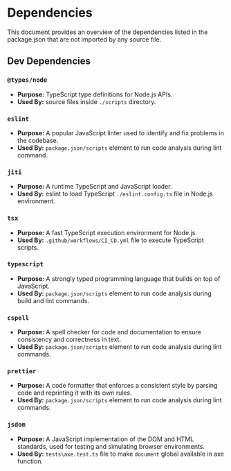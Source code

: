 # Dependencies

This document provides an overview of the dependencies listed in the
package.json that are not imported by any source file.

## Dev Dependencies

### `@types/node`

- **Purpose:** TypeScript type definitions for Node.js APIs.
- **Used By:** source files inside `./scripts` directory.

### `eslint`

- **Purpose:** A popular JavaScript linter used to identify and fix problems
  in the codebase.
- **Used By:** `package.json/scripts` element to run code analysis during
  lint command.

### `jiti`

- **Purpose:** A runtime TypeScript and JavaScript loader.
- **Used By:** eslint to load TypeScript `./eslint.config.ts` file in
  Node.js environment.

### `tsx`

- **Purpose:** A fast TypeScript execution environment for Node.js.
- **Used By:** `.github/workflows/CI_CD.yml` file to execute TypeScript
  scripts.

### `typescript`

- **Purpose:** A strongly typed programming language that builds on top of
  JavaScript.
- **Used By:** `package.json/scripts` element to run code analysis during
  build and lint commands.

### `cspell`

- **Purpose:** A spell checker for code and documentation to ensure consistency
  and correctness in text.
- **Used By:** `package.json/scripts` element to run code analysis during
  lint commands.

### `prettier`

- **Purpose:** A code formatter that enforces a consistent style by parsing code
  and reprinting it with its own rules.
- **Used By:** `package.json/scripts` element to run code analysis during
  lint commands.

### `jsdom`

- **Purpose:** A JavaScript implementation of the DOM and HTML standards, used
  for testing and simulating browser environments.
- **Used By:** `tests\axe.test.ts` file to make `document` global available in
  axe function.

